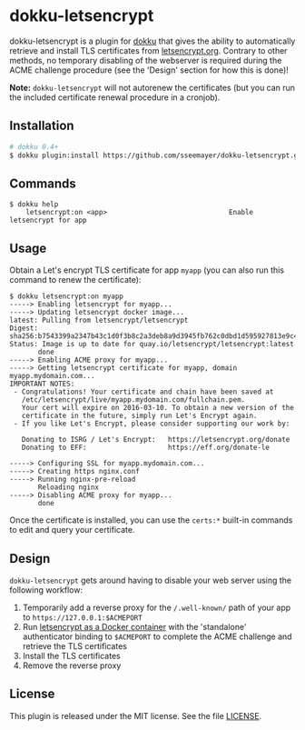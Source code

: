 # dokku-letsencrypt

dokku-letsencrypt is a plugin for [dokku][dokku] that gives the ability to automatically retrieve and install TLS certificates from [letsencrypt.org](https://letsencrypt.org). Contrary to other methods, no temporary disabling of the webserver is required during the ACME challenge procedure (see the 'Design' section for how this is done)!

**Note:** `dokku-letsencrypt` will not autorenew the certificates (but you can run the included certificate renewal procedure in a cronjob).

## Installation

```sh
# dokku 0.4+
$ dokku plugin:install https://github.com/sseemayer/dokku-letsencrypt.git
```

## Commands

```
$ dokku help
    letsencrypt:on <app>                              Enable letsencrypt for app
```

## Usage

Obtain a Let's encrypt TLS certificate for app `myapp` (you can also run this command to renew the certificate):

```
$ dokku letsencrypt:on myapp
-----> Enabling letsencrypt for myapp...
-----> Updating letsencrypt docker image...
latest: Pulling from letsencrypt/letsencrypt
Digest: sha256:b7543399a2347b43c1d0f3b8c2a3deb8a9d3945fb762c0dbd1d595927813e9c4
Status: Image is up to date for quay.io/letsencrypt/letsencrypt:latest
       done
-----> Enabling ACME proxy for myapp...
-----> Getting letsencrypt certificate for myapp, domain myapp.mydomain.com...
IMPORTANT NOTES:
 - Congratulations! Your certificate and chain have been saved at
   /etc/letsencrypt/live/myapp.mydomain.com/fullchain.pem.
   Your cert will expire on 2016-03-10. To obtain a new version of the
   certificate in the future, simply run Let's Encrypt again.
 - If you like Let's Encrypt, please consider supporting our work by:

   Donating to ISRG / Let's Encrypt:   https://letsencrypt.org/donate
   Donating to EFF:                    https://eff.org/donate-le

-----> Configuring SSL for myapp.mydomain.com...
-----> Creating https nginx.conf
-----> Running nginx-pre-reload
       Reloading nginx
-----> Disabling ACME proxy for myapp...
       done
```

Once the certificate is installed, you can use the `certs:*` built-in commands to edit and query your certificate.

## Design

`dokku-letsencrypt` gets around having to disable your web server using the following workflow:

  1. Temporarily add a reverse proxy for the `/.well-known/` path of your app to `https://127.0.0.1:$ACMEPORT`
  2. Run [letsencrypt as a Docker container](https://letsencrypt.readthedocs.org/en/latest/using.html#running-with-docker) with the 'standalone' authenticator binding to `$ACMEPORT` to complete the ACME challenge and retrieve the TLS certificates
  3. Install the TLS certificates
  4. Remove the reverse proxy

## License

This plugin is released under the MIT license. See the file [LICENSE](LICENSE).

[dokku]: https://github.com/progrium/dokku
